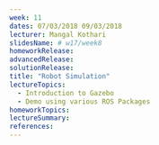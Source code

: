 ```yaml
---
week: 11
dates: 07/03/2018 09/03/2018
lecturer: Mangal Kothari
slidesName: # w17/week8
homeworkRelease:
advancedRelease:
solutionRelease:
title: "Robot Simulation"
lectureTopics:
  - Introduction to Gazebo
  - Demo using various ROS Packages
homeworkTopics:
lectureSummary:
references:
---
```

